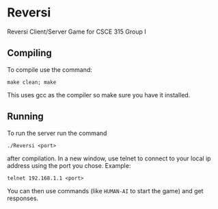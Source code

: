 Reversi
=======

Reversi Client/Server Game for CSCE 315 Group I

Compiling
---------

To compile use the command:

`make clean; make`

This uses gcc as the compiler so make sure you have it installed.

Running
-------

To run the server run the command 

`./Reversi <port>`

after compilation. In a new window, use telnet to connect to your local ip address using the port you chose. Example:

`telnet 192.168.1.1 <port>`

You can then use commands (like `HUMAN-AI` to start the game) and get responses.
